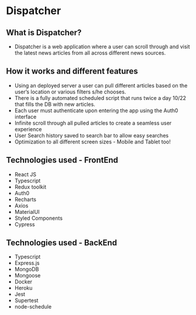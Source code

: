 # Dispatcher

## What is Dispatcher?
- Dispatcher is a web application where a user can scroll through and visit the latest news articles from all across different news sources.

## How it works and different features
- Using an deployed server a user can pull different articles based on the user’s location or various filters s/he chooses.
- There is a fully automated scheduled script that runs twice a day 10/22 that fills the DB with new articles.  
- Each user must authenticate upon entering the app using the Auth0 interface
- Infinite scroll through all pulled articles to create a seamless user experience
- User Search history saved to search bar to allow easy searches
- Optimization to all different screen sizes - Mobile and Tablet too!

## Technologies used - FrontEnd
- React JS
- Typescript
- Redux toolkit
- Auth0
- Recharts
- Axios
- MaterialUI
- Styled Components
- Cypress

## Technologies used - BackEnd
- Typescript
- Express.js
- MongoDB
- Mongoose
- Docker
- Heroku
- Jest
- Supertest
- node-schedule


